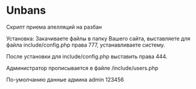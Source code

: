 Unbans
======

Скрипт приема апелляций на разбан


Установка:
Закачиваете файлы в папку Вашего сайта, выставляете для файла include/config.php права 777, устанавливаете систему.

После установки для include/config.php выставить права 444.

Администратор прописывается в файле /include/users.php

По-умолчанию данные админа 
admin
123456
